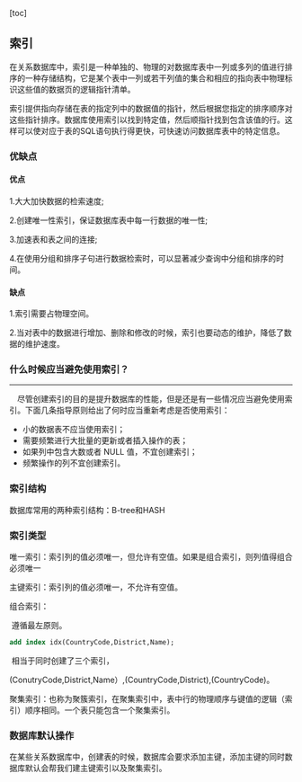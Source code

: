 [toc]

## 索引

在关系数据库中，索引是一种单独的、物理的对数据库表中一列或多列的值进行排序的一种存储结构，它是某个表中一列或若干列值的集合和相应的指向表中物理标识这些值的数据页的逻辑指针清单。

索引提供指向存储在表的指定列中的数据值的指针，然后根据您指定的排序顺序对这些指针排序。数据库使用索引以找到特定值，然后顺指针找到包含该值的行。这样可以使对应于表的SQL语句执行得更快，可快速访问数据库表中的特定信息。

### 优缺点

#### 优点

1.大大加快数据的检索速度;

2.创建唯一性索引，保证数据库表中每一行数据的唯一性;

3.加速表和表之间的连接;

4.在使用分组和排序子句进行数据检索时，可以显著减少查询中分组和排序的时间。

#### 缺点

1.索引需要占物理空间。

2.当对表中的数据进行增加、删除和修改的时候，索引也要动态的维护，降低了数据的维护速度。

### 什么时候应当避免使用索引？

------

　尽管创建索引的目的是提升数据库的性能，但是还是有一些情况应当避免使用索引。下面几条指导原则给出了何时应当重新考虑是否使用索引：

- 小的数据表不应当使用索引；
- 需要频繁进行大批量的更新或者插入操作的表；
- 如果列中包含大数或者 NULL 值，不宜创建索引；
- 频繁操作的列不宜创建索引。

### 索引结构

数据库常用的两种索引结构：B-tree和HASH

### 索引类型

唯一索引：索引列的值必须唯一，但允许有空值。如果是组合索引，则列值得组合必须唯一

主键索引：索引列的值必须唯一，不允许有空值。

组合索引：

​					遵循最左原则。

```sql
add index idx(CountryCode,District,Name);
```

​					相当于同时创建了三个索引，

​					(ConutryCode,District,Name）,(CountryCode,District),(CountryCode)。

聚集索引：也称为聚簇索引，在聚集索引中，表中行的物理顺序与键值的逻辑（索引）顺序相同。一个表只能包含一个聚集索引。

### 数据库默认操作

 在某些关系数据库中，创建表的时候，数据库会要求添加主键，添加主键的同时数据库默认会帮我们建主键索引以及聚集索引。